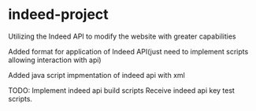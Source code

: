 # indeed-project
Utilizing the Indeed API to modify the website with greater capabilities 

Added format for application of Indeed API(just need to implement scripts allowing interaction with api)

Added java script impmentation of indeed api with xml

TODO:
Implement indeed api build scripts
Receive indeed api key
test scripts.
